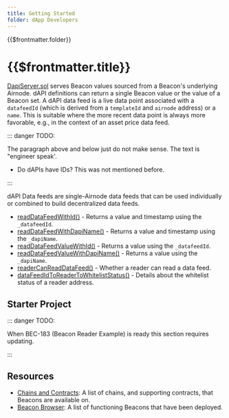 ```yaml
---
title: Getting Started
folder: dApp Developers
---
```


<TitleSpan>{{$frontmatter.folder}}</TitleSpan>

# {{$frontmatter.title}}

<VersionWarning/>

<TocHeader />
<TOC class="table-of-contents" :include-level="[2,3]" />

[DapiServer.sol](hhttps://github.com/api3dao/airnode-protocol-v1/blob/v0.5.0/contracts/dapis/DapiServer.sol)
serves Beacon values sourced from a Beacon's underlying Airnode. dAPI
definitions can return a single Beacon value or the value of a Beacon set. A
dAPI data feed is a live data point associated with a `datafeedId` (which is
derived from a `templateId` and `airnode` address) or a `name`. This is suitable
where the more recent data point is always more favorable, e.g., in the context
of an asset price data feed.

::: danger TODO:

The paragraph above and below just do not make sense. The text is "engineer
speak'.

- Do dAPIs have IDs? This was not mentioned before.

:::

dAPI Data feeds are single-Airnode data feeds that can be used individually or
combined to build decentralized data feeds.

- [readDataFeedWithId()](./read-data-feed-with-id.md) - Returns a value and
  timestamp using the `_datafeedId`.
- [readDataFeedWithDapiName()](./read-data-feed-with-dapi-name.md) - Returns a
  value and timestamp using the `_dapiName`.
- [readDataFeedValueWithId()](./read-data-feed-value-with-id.md) - Returns a
  value using the `_datafeedId`.
- [readDataFeedValueWithDapiName()](./read-data-feed-value-with-dapi-name.md) -
  Returns a value using the `_dapiName`.
- [readerCanReadDataFeed()](./reader-can-read-datafeed.md) - Whether a reader
  can read a data feed.
- [dataFeedIdToReaderToWhitelistStatus()](./data-feed-id-to-reader-to-whitelist-status.md) -
  Details about the whitelist status of a reader address.

## Starter Project

::: danger TODO:

When BEC-183 (Beacon Reader Example) is ready this section requires updating.

:::

## Resources

- [Chains and Contracts](../reference/chains.md): A list of chains, and
  supporting contracts, that Beacons are available on.
- [Beacon Browser](../reference/beacon-browser.md): A list of functioning
  Beacons that have been deployed.
